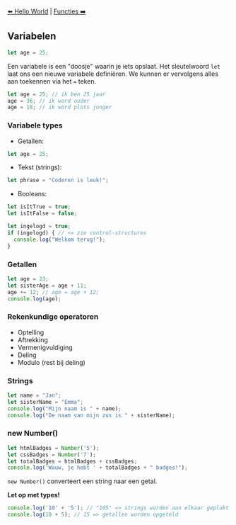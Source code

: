 [⬅️ Hello World](./js-101-hello-world.md) | [Functies ➡️](./js-101-functies.md)
## Variabelen

```js
let age = 25;
```

Een variabele is een "doosje" waarin je iets opslaat. Het sleutelwoord `let` laat ons een nieuwe variabele definiëren. We kunnen er vervolgens alles aan toekennen via het `=` teken.

```js
let age = 25; // ik ben 25 jaar
age = 36; // ik word ouder
age = 18; // ik word plots jonger
```

### Variabele types

* Getallen:

```js
let age = 25;
```

* Tekst (strings):

```js
let phrase = "Coderen is leuk!";
```

* Booleans:

```js
let isItTrue = true;
let isItFalse = false;

let ingelogd = true;
if (ingelogd) { // <= zie control-structures
  console.log("Welkom terug!");
}
```

### Getallen

```js
let age = 23;
let sisterAge = age + 11;
age += 12; // age = age + 12;
console.log(age);
```

### Rekenkundige operatoren

* Optelling
* Aftrekking
* Vermenigvuldiging
* Deling
* Modulo (rest bij deling)

### Strings

```js
let name = "Jan";
let sisterName = "Emma";
console.log("Mijn naam is " + name);
console.log("De naam van mijn zus is " + sisterName);
```

### new Number()

```js
let htmlBadges = Number('5');
let cssBadges = Number('7');
let totalBadges = htmlBadges + cssBadges;
console.log('Wauw, je hebt ' + totalBadges + " badges!");
```

`new Number()` converteert een string naar een getal.

**Let op met types!**

```js
console.log('10' + '5'); // "105" => strings worden aan elkaar geplakt
console.log(10 + 5); // 15 => getallen worden opgeteld
```
